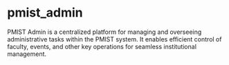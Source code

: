 # pmist_admin
PMIST Admin is a centralized platform for managing and overseeing administrative tasks within the PMIST system. It enables efficient control of faculty, events, and other key operations for seamless institutional management.
